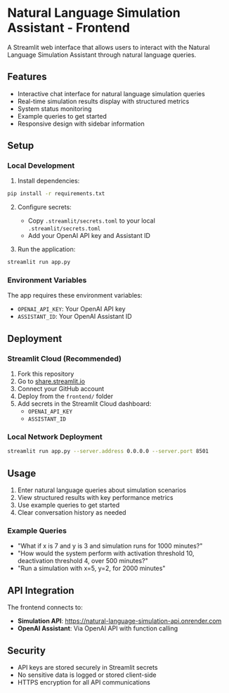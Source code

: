 # Natural Language Simulation Assistant - Frontend

A Streamlit web interface that allows users to interact with the Natural Language Simulation Assistant through natural language queries.

## Features

- Interactive chat interface for natural language simulation queries
- Real-time simulation results display with structured metrics
- System status monitoring
- Example queries to get started
- Responsive design with sidebar information

## Setup

### Local Development

1. Install dependencies:
```bash
pip install -r requirements.txt
```

2. Configure secrets:
   - Copy `.streamlit/secrets.toml` to your local `.streamlit/secrets.toml`
   - Add your OpenAI API key and Assistant ID

3. Run the application:
```bash
streamlit run app.py
```

### Environment Variables

The app requires these environment variables:
- `OPENAI_API_KEY`: Your OpenAI API key
- `ASSISTANT_ID`: Your OpenAI Assistant ID

## Deployment

### Streamlit Cloud (Recommended)

1. Fork this repository
2. Go to [share.streamlit.io](https://share.streamlit.io)
3. Connect your GitHub account
4. Deploy from the `frontend/` folder
5. Add secrets in the Streamlit Cloud dashboard:
   - `OPENAI_API_KEY`
   - `ASSISTANT_ID`

### Local Network Deployment

```bash
streamlit run app.py --server.address 0.0.0.0 --server.port 8501
```

## Usage

1. Enter natural language queries about simulation scenarios
2. View structured results with key performance metrics
3. Use example queries to get started
4. Clear conversation history as needed

### Example Queries

- "What if x is 7 and y is 3 and simulation runs for 1000 minutes?"
- "How would the system perform with activation threshold 10, deactivation threshold 4, over 500 minutes?"
- "Run a simulation with x=5, y=2, for 2000 minutes"

## API Integration

The frontend connects to:
- **Simulation API**: https://natural-language-simulation-api.onrender.com
- **OpenAI Assistant**: Via OpenAI API with function calling

## Security

- API keys are stored securely in Streamlit secrets
- No sensitive data is logged or stored client-side
- HTTPS encryption for all API communications 